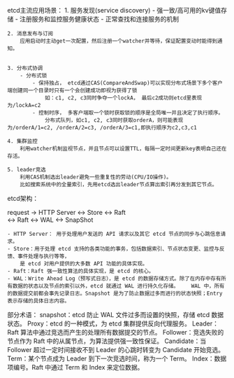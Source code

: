 
etcd主流应用场景：
    1. 服务发现(service discovery)
        - 强一致/高可用的kv键值存储
        - 注册服务和监控服务健康状态
        - 正常查找和连接服务的机制
    
    2. 消息发布与订阅
        应用启动时主动get一次配置，然后注册一个watcher并等待，保证配置变动时能得到通知。
    

    3. 分布式协调
        - 分布式锁
            - 保持独占， etcd通过CAS(CompareAndSwap)可以实现分布式场景下多个客户端创建同一个目录时只有一个会创建成功即视为获得了锁
                如：c1, c2, c3同时争夺一个lockA， 最后c2成功则etcd里表现为/lockA=c2
            - 控制时序， 多客户端取一个锁时获取锁的顺序是全局唯一并且决定了执行顺序。
                分布式队列，如c1, c2, c3同时获取orderA，则可能表现为/orderA/1=c2, /orderA/2=c3, /orderA/3=c1,即执行顺序为c2,c3,c1

    4. 集群监控
        利用watcher机制监视节点，并且节点可以设置TTL，每隔一定时间更新key表明自己还在存活。
    
    5. leader竞选
        利用CAS机制选出leader避免一些重复性的劳动(CPU/IO操作)。
        比如搜索系统中的全量索引，先用etcd选出leader节点算出索引再分发到其它节点。


etcd架构：

request ->  HTTP Server <->  Store <-> Raft  
                        <->  Raft   <-> WAL
                                    <-> SnapShot

    - HTTP Server： 用于处理用户发送的 API 请求以及其它 etcd 节点的同步与心跳信息请求。
    - Store：用于处理 etcd 支持的各类功能的事务，包括数据索引、节点状态变更、监控与反馈、事件处理与执行等等，
        是 etcd 对用户提供的大多数 API 功能的具体实现。
    - Raft：Raft 强一致性算法的具体实现，是 etcd 的核心。
    - WAL：Write Ahead Log（预写式日志），是 etcd 的数据存储方式。除了在内存中存有所有数据的状态以及节点的索引以外，etcd 就通过 WAL 进行持久化存储。    WAL 中，所有的数据提交前都会事先记录日志。Snapshot 是为了防止数据过多而进行的状态快照；Entry 表示存储的具体日志内容。

部分术语： 
    snapshot：etcd 防止 WAL 文件过多而设置的快照，存储 etcd 数据状态。
    Proxy：etcd 的一种模式，为 etcd 集群提供反向代理服务。
    Leader：Raft 算法中通过竞选而产生的处理所有数据提交的节点。
    Follower：竞选失败的节点作为 Raft 中的从属节点，为算法提供强一致性保证。
    Candidate：当 Follower 超过一定时间接收不到 Leader 的心跳时转变为 Candidate 开始竞选。
    Term：某个节点成为 Leader 到下一次竞选时间，称为一个 Term。
    Index：数据项编号。Raft 中通过 Term 和 Index 来定位数据。    

